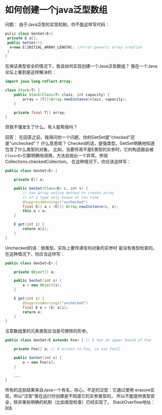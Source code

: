 # 如何创建一个java泛型数组

问题：
由于Java泛型的实现机制，你不能这样写代码：

```java
pulic class GenSet<E>{
 private E a[];
 public GetSet(){
  a=new E[INITIAL_ARRAY_LENGTH]; //error:generic array creation
 }
}
```

在保证类型安全的情况下，我该如何实现创建一个Java泛型数组？
我在一个Java论坛上看到是这样解决的：

```java
import java.lang.reflect.Array;

class Stack<T> {
    public Stack(Class<T> clazz, int capacity) {
        array = (T[])Array.newInstance(clazz, capacity);
    }

    private final T[] array;
}
```

但我不懂发生了什么。有人能帮我吗？

回答：
在回答之前，我得问你一个问题，你的GetSet是"checked"还是"unchecked"？
什么意思呢？
Checked的话，是强类型。GetSet明确地知道包含了什么类型的对象。
比如，当要传递不是E类型的实参时，它的构造器会被`Class<E>`引数明确地调用，方法会抛出一个异常。参阅Collections.checkedCollection。
在这种情况下，你应该这样写：

```java
public class GenSet<E> {

    private E[] a;

    public GenSet(Class<E> c, int s) {
        // Use Array native method to create array
        // of a type only known at run time
        @SuppressWarnings("unchecked")
        final E[] a = (E[]) Array.newInstance(c, s);
        this.a = a;
    }

    E get(int i) {
        return a[i];
    }
}
```

Unchecked的话：弱类型。实际上要传递任何对象的实参时
是没有类型检查的。
在这种情况下，你应当这样写：

```java
public class GenSet<E> {

    private Object[] a;

    public GenSet(int s) {
        a = new Object[s];
    }

    E get(int i) {
        @SuppressWarnings("unchecked")
        final E e = (E) a[i];
        return e;
    }
}
```

注意数组里的元素类型应当是可擦除的形参。

```java
public class GenSet<E extends Foo> { // E has an upper bound of Foo

    private Foo[] a; // E erases to Foo, so use Foo[]

    public GenSet(int s) {
        a = new Foo[s];
    }

    ...
}
```

所有的这些结果来自Java一个有名，存心，不足的泛型：它通过使用
erasure实现，所以“泛型”类在运行时创建是不知道它的实参类型的，
所以不能提供类型安全，除非某些明确的机制（比如类型检查）已经实现了。
StackOverflow地址：
 [link](http://stackoverflow.com/questions/529085/how-to-create-a-generic-array-in-java)
